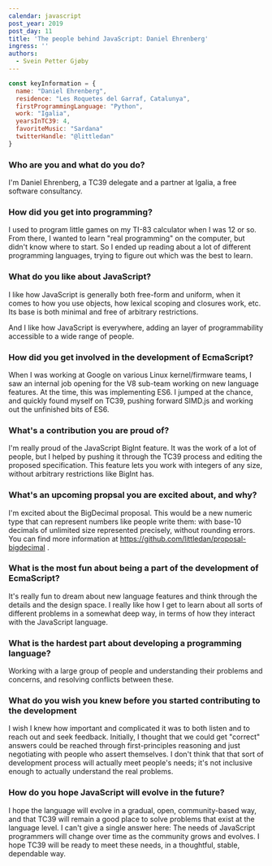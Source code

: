 ```yaml
---
calendar: javascript
post_year: 2019
post_day: 11
title: 'The people behind JavaScript: Daniel Ehrenberg'
ingress: ''
authors:
  - Svein Petter Gjøby
---
```

```js
const keyInformation = {
  name: "Daniel Ehrenberg",
  residence: "Les Roquetes del Garraf, Catalunya", 
  firstProgrammingLanguage: "Python", 
  work: "Igalia", 
  yearsInTC39: 4, 
  favoriteMusic: "Sardana"
  twitterHandle: "@littledan"
}
```

### Who are you and what do you do?

I'm Daniel Ehrenberg, a TC39 delegate and a partner at Igalia, a free
software consultancy.

### How did you get into programming?

I used to program little games on my TI-83 calculator when I was 12 or
so. From there, I wanted to learn "real programming" on the computer,
but didn't know where to start. So I ended up reading about a lot of
different programming languages, trying to figure out which was the best
to learn.

### What do you like about JavaScript?

I like how JavaScript is generally both free-form and uniform, when it
comes to how you use objects, how lexical scoping and closures work,
etc. Its base is both minimal and free of arbitrary restrictions.

And I like how JavaScript is everywhere, adding an layer of
programmability accessible to a wide range of people.

### How did you get involved in the development of EcmaScript?

When I was working at Google on various Linux kernel/firmware teams, I
saw an internal job opening for the V8 sub-team working on new language
features. At the time, this was implementing ES6. I jumped at the
chance, and quickly found myself on TC39, pushing forward SIMD.js and
working out the unfinished bits of ES6.

### What's a contribution you are proud of?

I'm really proud of the JavaScript BigInt feature. It was the work of a
lot of people, but I helped by pushing it through the TC39 process and
editing the proposed specification. This feature lets you work with
integers of any size, without arbitrary restrictions like BigInt has.

### What's an upcoming propsal you are excited about, and why?

I'm excited about the BigDecimal proposal. This would be a new numeric
type that can represent numbers like people write them: with base-10
decimals of unlimited size represented precisely, without rounding
errors. You can find more information at
https://github.com/littledan/proposal-bigdecimal .

### What is the most fun about being a part of the development of EcmaScript?

It's really fun to dream about new language features and think through
the details and the design space. I really like how I get to learn about
all sorts of different problems in a somewhat deep way, in terms of how
they interact with the JavaScript language.

### What is the hardest part about developing a programming language?

Working with a large group of people and understanding their problems
and concerns, and resolving conflicts between these.

### What do you wish you knew before you started contributing to the development

I wish I knew how important and complicated it was to both listen and to
reach out and seek feedback. Initially, I thought that we could get
"correct" answers could be reached through first-principles reasoning
and just negotiating with people who assert themselves. I don't think
that that sort of development process will actually meet people's needs;
it's not inclusive enough to actually understand the real problems.

### How do you hope JavaScript will evolve in the future?

I hope the language will evolve in a gradual, open, community-based way,
and that TC39 will remain a good place to solve problems that exist at
the language level. I can't give a single answer here: The needs of
JavaScript programmers will change over time as the community grows and
evolves. I hope TC39 will be ready to meet these needs, in a thoughtful,
stable, dependable way.
